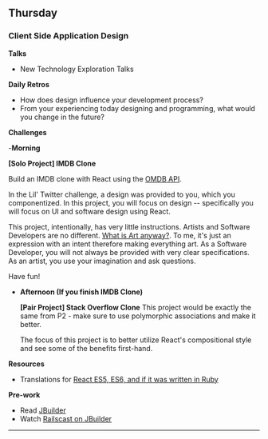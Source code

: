 ## Thursday
### Client Side Application Design

**Talks**

- New Technology Exploration Talks

**Daily Retros**

- How does design influence your development process?
- From your experiencing today designing and programming, what would you change in the future?

**Challenges**

-**Morning**

  **[Solo Project] IMDB Clone**

  Build an IMDB clone with React using the [OMDB API](http://www.omdbapi.com/).

  In the Lil' Twitter challenge, a design was provided to you, which you componentized. In this project, you will focus on design -- specifically you will focus on UI and software design using React.

  This project, intentionally, has very little instructions. Artists and Software Developers are no different. [What is Art anyway?](http://panw.weebly.com/programming/what-is-art). To me, it's just an expression with an intent therefore making everything art. As a Software Developer, you will not always be provided with very clear specifications. As an artist, you use your imagination and ask questions.

  Have fun!

- **Afternoon (If you finish IMDB Clone)**

  **[Pair Project] Stack Overflow Clone**
  This project would be exactly the same from P2 - make sure to use polymorphic associations and make it better.

  The focus of this project is to better utilize React's compositional style and see some of the benefits first-hand.

**Resources**

- Translations for [React ES5, ES6, and if it was written in Ruby](http://panw.weebly.com/programming/translation-for-react-es5-es6-and-if-react-was-in-ruby)

**Pre-work**

- Read [JBuilder](https://github.com/rails/jbuilder)
- Watch [Railscast on JBuilder](http://railscasts.com/episodes/320-jbuilder)

---
